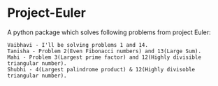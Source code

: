 # Project-Euler

A python package which solves following problems from project Euler:
```
Vaibhavi - I'll be solving problems 1 and 14.
Tanisha - Problem 2(Even Fibonacci numbers) and 13(Large Sum). 
Mahi - Problem 3(Largest prime factor) and 12(Highly divisible triangular number).
Shubhi - 4(Largest palindrome product) & 12(Highly divisoble triangular number).
```
